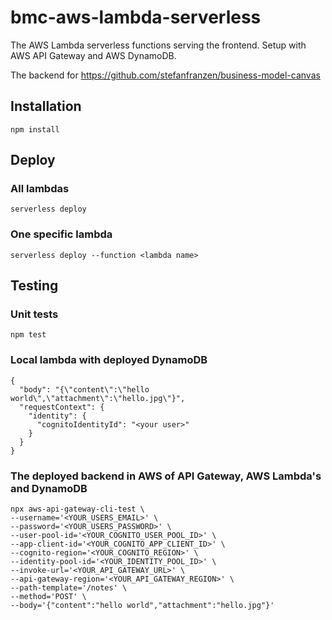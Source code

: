 # bmc-aws-lambda-serverless
The AWS Lambda serverless functions serving the frontend. Setup with AWS API Gateway and AWS DynamoDB.

The backend for https://github.com/stefanfranzen/business-model-canvas

## Installation
```
npm install
```

## Deploy
### All lambdas
```
serverless deploy
```
### One specific lambda
```
serverless deploy --function <lambda name>
```

## Testing
### Unit tests
```
npm test
```
### Local lambda with deployed DynamoDB
```
{
  "body": "{\"content\":\"hello world\",\"attachment\":\"hello.jpg\"}",
  "requestContext": {
    "identity": {
      "cognitoIdentityId": "<your user>"
    }
  }
}
```
### The deployed backend in AWS of API Gateway, AWS Lambda's and DynamoDB
```
npx aws-api-gateway-cli-test \
--username='<YOUR_USERS_EMAIL>' \
--password='<YOUR_USERS_PASSWORD>' \
--user-pool-id='<YOUR_COGNITO_USER_POOL_ID>' \
--app-client-id='<YOUR_COGNITO_APP_CLIENT_ID>' \
--cognito-region='<YOUR_COGNITO_REGION>' \
--identity-pool-id='<YOUR_IDENTITY_POOL_ID>' \
--invoke-url='<YOUR_API_GATEWAY_URL>' \
--api-gateway-region='<YOUR_API_GATEWAY_REGION>' \
--path-template='/notes' \
--method='POST' \
--body='{"content":"hello world","attachment":"hello.jpg"}'
```
